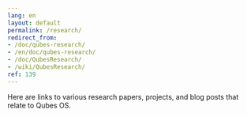 ```yaml
---
lang: en
layout: default
permalink: /research/
redirect_from:
- /doc/qubes-research/
- /en/doc/qubes-research/
- /doc/QubesResearch/
- /wiki/QubesResearch/
ref: 139
---
```


Here are links to various research papers, projects, and blog posts that relate
to Qubes OS.
